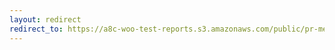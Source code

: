 ```yaml
---
layout: redirect
redirect_to: https://a8c-woo-test-reports.s3.amazonaws.com/public/pr-merge/43024/api/index.html
---
```

